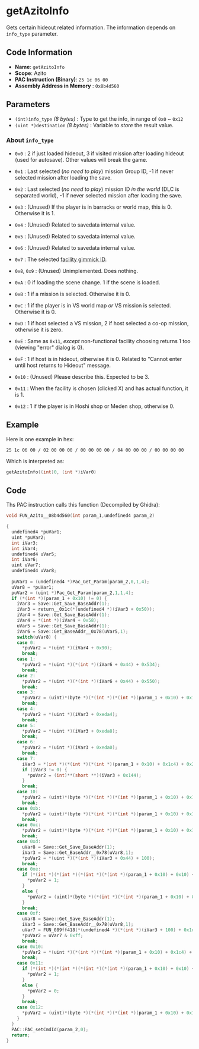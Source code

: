 # getAzitoInfo

Gets certain hideout related information. The information depends on `info_type` parameter.

## Code Information

- **Name**: `getAzitoInfo`
- **Scope**: Azito
- **PAC Instruction (Binary)**: `25 1c 06 00`
- **Assembly Address in Memory** : `0x8b4d560`

## Parameters

- `(int)info_type` *(8 bytes)* : Type to get the info, in range of `0x0` ~ `0x12`
- `(uint *)destination` *(8 bytes)* : Variable to *store* the result value.

### About `info_type`

- `0x0` : 2 if just loaded hideout, 3 if visited mission after loading hideout (used for autosave). Other values will break the game.
- `0x1` : Last selected (*no need to play*) mission Group ID, -1 if never selected mission after loading the save.
- `0x2` : Last selected (*no need to play*) mission ID *in the world* (DLC is separated world), -1 if never selected mission after loading the save.
- `0x3` : (Unused) If the player is in barracks or world map, this is 0. Otherwise it is 1.

- `0x4` : (Unused) Related to savedata internal value.
- `0x5` : (Unused) Related to savedata internal value.
- `0x6` : (Unused) Related to savedata internal value.

- `0x7` : The selected [facility gimmick ID](./guide/reference-table.md#facility-ids).

- `0x8`, `0x9` : (Unused) Unimplemented. Does nothing.

- `0xA` : 0 if loading the scene change. 1 if the scene is loaded.
- `0xB` : 1 if a mission is selected. Otherwise it is 0.
- `0xC` : 1 if the player is in VS world map *or* VS mission is selected. Otherwise it is 0.
- `0xD` : 1 if host selected a VS mission, 2 if host selected a co-op mission, otherwise it is zero.

- `0xE` : Same as `0x11`, *except* non-functional facility choosing returns 1 too (viewing "error" dialog is 0).
- `0xF` : 1 if host is in hideout, otherwise it is 0. Related to "Cannot enter until host returns to Hideout" message.
- `0x10` : (Unused) Please describe this. Expected to be 3.
- `0x11` : When the facility is chosen (clicked X) and has actual function, it is 1.
- `0x12` : 1 if the player is in Hoshi shop or Meden shop, otherwise 0.

## Example

Here is one example in hex:

```25 1c 06 00 / 02 00 00 00 / 00 00 00 00 / 04 00 00 00 / 00 00 00 00```

Which is interpreted as:

```c
getAzitoInfo((int)0, (int *)iVar0)
```

## Code

Ths PAC instruction calls this function (Decompiled by Ghidra):

```c
void FUN_Azito__08b4d560(int param_1,undefined4 param_2)

{
  undefined4 *puVar1;
  uint *puVar2;
  int iVar3;
  int iVar4;
  undefined4 uVar5;
  int iVar6;
  uint uVar7;
  undefined4 uVar8;
  
  puVar1 = (undefined4 *)Pac_Get_Param(param_2,0,1,4);
  uVar8 = *puVar1;
  puVar2 = (uint *)Pac_Get_Param(param_2,1,1,4);
  if (*(int *)(param_1 + 0x10) != 0) {
    iVar3 = Save::Get_Save_BaseAddr(1);
    iVar3 = return__0x1c(*(undefined4 *)(iVar3 + 0x50));
    iVar4 = Save::Get_Save_BaseAddr(1);
    iVar4 = *(int *)(iVar4 + 0x58);
    uVar5 = Save::Get_Save_BaseAddr(1);
    iVar6 = Save::Get_BaseAddr__0x78(uVar5,1);
    switch(uVar8) {
    case 0:
      *puVar2 = *(uint *)(iVar4 + 0x90);
      break;
    case 1:
      *puVar2 = *(uint *)(*(int *)(iVar6 + 0x44) + 0x534);
      break;
    case 2:
      *puVar2 = *(uint *)(*(int *)(iVar6 + 0x44) + 0x550);
      break;
    case 3:
      *puVar2 = (uint)*(byte *)(*(int *)(*(int *)(param_1 + 0x10) + 0x1c4) + 0x20);
      break;
    case 4:
      *puVar2 = *(uint *)(iVar3 + 0xeda4);
      break;
    case 5:
      *puVar2 = *(uint *)(iVar3 + 0xeda8);
      break;
    case 6:
      *puVar2 = *(uint *)(iVar3 + 0xeda0);
      break;
    case 7:
      iVar3 = *(int *)(*(int *)(*(int *)(param_1 + 0x10) + 0x1c4) + 0x2b8);
      if (iVar3 != 0) {
        *puVar2 = (int)**(short **)(iVar3 + 0x144);
      }
      break;
    case 10:
      *puVar2 = (uint)*(byte *)(*(int *)(*(int *)(param_1 + 0x10) + 0x1c4) + 0x21);
      break;
    case 0xb:
      *puVar2 = (uint)*(byte *)(*(int *)(*(int *)(param_1 + 0x10) + 0x1c4) + 0x2d);
      break;
    case 0xc:
      *puVar2 = (uint)*(byte *)(*(int *)(*(int *)(param_1 + 0x10) + 0x1c4) + 0x2e);
      break;
    case 0xd:
      uVar8 = Save::Get_Save_BaseAddr(1);
      iVar3 = Save::Get_BaseAddr__0x78(uVar8,1);
      *puVar2 = *(uint *)(*(int *)(iVar3 + 0x44) + 100);
      break;
    case 0xe:
      if (*(int *)(*(int *)(*(int *)(*(int *)(param_1 + 0x10) + 0x10) + 0x14) + 0x20) == 0) {
        *puVar2 = 1;
      }
      else {
        *puVar2 = (uint)*(byte *)(*(int *)(*(int *)(param_1 + 0x10) + 0x1c4) + 0x2f);
      }
      break;
    case 0xf:
      uVar8 = Save::Get_Save_BaseAddr(1);
      iVar3 = Save::Get_BaseAddr__0x78(uVar8,1);
      uVar7 = FUN_089ff418(*(undefined4 *)(*(int *)(iVar3 + 100) + 0x1dc));
      *puVar2 = uVar7 & 0xff;
      break;
    case 0x10:
      *puVar2 = *(uint *)(*(int *)(*(int *)(param_1 + 0x10) + 0x1c4) + 0x24);
      break;
    case 0x11:
      if (*(int *)(*(int *)(*(int *)(*(int *)(param_1 + 0x10) + 0x10) + 0x14) + 0x20) == 0) {
        *puVar2 = 1;
      }
      else {
        *puVar2 = 0;
      }
      break;
    case 0x12:
      *puVar2 = (uint)*(byte *)(*(int *)(*(int *)(param_1 + 0x10) + 0x1c4) + 0x28);
    }
  }
  PAC::PAC_setCmdId(param_2,0);
  return;
}
```

